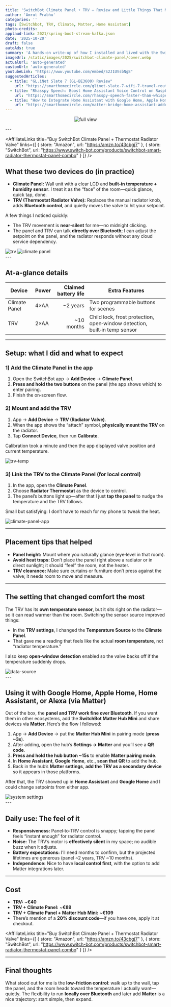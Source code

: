 ```yaml
---
title: 'SwitchBot Climate Panel + TRV — Review and Little Things That Matter'
author: 'Amrut Prabhu'
categories: ''
tags: [Switchbot, TRV, Climate, Matter, Home Assistant]
photo-credits:
applaud-link: 2021/spring-boot-stream-kafka.json
date: '2025-10-20'
draft: false
autoAds: true
summary: 'A hands‑on write‑up of how I installed and lived with the SwitchBot Home Climate Panel and the Thermostat Radiator Valve (TRV)—what the process looked like, which settings actually helped, and a few “wish‑I‑knew” tips for smoother day‑to‑day use'
imageUrl: /static/images/2025/switchbot-climate-panel/cover.webp
actualUrl: 'auto-generated'
customUrl: 'auto-generated'
youtubeLink: "https://www.youtube.com/embed/S2J1UVsbNg8"
suggestedArticles:
  - title: "GL.iNet Slate 7 (GL‑BE3600) Review"
    url: "https://smarthomecircle.com/glinet-slate-7-wifi-7-travel-router"
  - title: "Rhasspy Speech: Boost Home Assistant Voice Control on Raspberry Pi "
    url: "https://smarthomecircle.com/rhasspy-speech-faster-than-whisper-home-assistant"
  - title: "How to Integrate Home Assistant with Google Home, Apple Home, and Alexa Without Exposing it to the Internet"
    url: "https://smarthomecircle.com/matter-bridge-home-assistant-addon-for-google-home-alexa-apple-home"
---
```

<TOCInline toc={props.toc} asDisclosure />  

<p align="center">
  <img src="/static/images/2025/switchbot-climate-panel/view.webp" alt="full view" />
</p>
---

<AffiliateLinks 
  title="Buy SwitchBot Climate Panel + Thermostat Radiator Valve" 
  links={[
    { store: "Amazon", url: "https://amzn.to/43cbgj7" },
    { store: "SwitchBot", url: "https://www.switch-bot.com/products/switchbot-smart-radiator-thermostat-panel-combo" }
  ]}
/>

## What these two devices do (in practice)

- **Climate Panel:** Wall unit with a clear LCD and **built‑in temperature + humidity sensor**. I treat it as the “face” of the room—quick glance, quick tap, done.  
- **TRV (Thermostat Radiator Valve):** Replaces the manual radiator knob, adds **Bluetooth control**, and quietly moves the valve to hit your setpoint.

A few things I noticed quickly:

- The TRV movement is **near‑silent** for me—no midnight clicking.  
- The panel and TRV can talk **directly over Bluetooth**; I can adjust the setpoint on the panel, and the radiator responds without any cloud service dependency.


<div class="image-flex">
  <img src="/static/images/2025/switchbot-climate-panel/trv.webp" alt="trv" />
  <img src="/static/images/2025/switchbot-climate-panel/climate-panel.webp" alt="climate panel" />
</div>
---

## At‑a‑glance details

| Device | Power | Claimed battery life | Extra Features |
|---|---|---:|---|
| Climate Panel | 4×AA | ~2 years | Two programmable buttons for scenes |
| TRV | 2×AA | ~10 months | Child lock, frost protection, open‑window detection, built‑in temp sensor |

---

## Setup: what I did and what to expect

### 1) Add the Climate Panel in the app

1. Open the SwitchBot app → **Add Device** → **Climate Panel**.  
2. **Press and hold the two buttons** on the panel (the app shows which) to enter pairing.  
3. Finish the on‑screen flow.


### 2) Mount and add the TRV

1. App → **Add Device** → **TRV (Radiator Valve)**.  
2. When the app shows the “attach” symbol, **physically mount the TRV** on the radiator.  
3. Tap **Connect Device**, then run **Calibrate**.

Calibration took a minute and then the app displayed valve position and current temperature.

<div class="image-flex" height="50">
  <img src="/static/images/2025/switchbot-climate-panel/trv-temp.webp" alt="trv-temp" />
</div>

### 3) Link the TRV to the Climate Panel (for local control)

1. In the app, open the **Climate Panel**.  
2. Choose **Radiator Thermostat** as the device to control.  
3. The panel’s buttons light up—after that I just **tap the panel** to nudge the temperature and the TRV follows.

Small but satisfying: I don’t have to reach for my phone to tweak the heat.

<div class="image-flex">
  <img src="/static/images/2025/switchbot-climate-panel/climate-panel-app.webp" alt="climate-panel-app" />
</div>


---

## Placement tips that helped

- **Panel height:** Mount where you naturally glance (eye‑level in that room).  
- **Avoid heat traps:** Don’t place the panel right above a radiator or in direct sunlight; it should “feel” the room, not the heater.  
- **TRV clearance:** Make sure curtains or furniture don’t press against the valve; it needs room to move and measure.

---

## The setting that changed comfort the most

The TRV has its **own temperature sensor**, but it sits right on the radiator—so it can read warmer than the room. Switching the sensor source improved things:

- In the **TRV settings**, I changed the **Temperature Source** to the **Climate Panel**.  
- That gave me a reading that feels like the actual **room temperature**, not “radiator temperature.”

I also keep **open‑window detection** enabled so the valve backs off if the temperature suddenly drops.

<div class="image-flex" height="50">
  <img src="/static/images/2025/switchbot-climate-panel/data-source.webp"  alt="data-source" />
</div>
---


## Using it with Google Home, Apple Home, Home Assistant, or Alexa (via Matter)

Out of the box, the **panel and TRV work fine over Bluetooth**. If you want them in other ecosystems, add the **SwitchBot Matter Hub Mini** and share devices via **Matter**. Here’s the flow I followed:

1. App → **Add Device** → put the **Matter Hub Mini** in pairing mode (**press ~3s**).  
2. After adding, open the hub’s **Settings → Matter** and you’ll see a **QR code**.  
3. **Press and hold the hub button ~15s** to enable **Matter pairing mode**.  
4. In **Home Assistant**, **Google Home**, etc., **scan that QR** to add the hub.  
5. Back in the hub’s **Matter settings**, **add the TRV as a secondary device** so it appears in those platforms.

After that, the TRV showed up in **Home Assistant** and **Google Home** and I could change setpoints from either app.

<div class="image-flex">
  <img src="/static/images/2025/switchbot-climate-panel/homeassistant.webp" alt="system settings" />
</div>
---

## Daily use: The feel of it

- **Responsiveness:** Panel‑to‑TRV control is snappy; tapping the panel feels “instant enough” for radiator control.  
- **Noise:** The TRV’s motor is **effectively silent** in my space; no audible buzz when it adjusts.  
- **Battery expectations:** I’ll need months to confirm, but the projected lifetimes are generous (panel ~2 years, TRV ~10 months).  
- **Independence:** Nice to have **local control first**, with the option to add Matter integrations later.

---

## Cost

- **TRV:** ~**€40**  
- **TRV + Climate Panel:** ~**€89**  
- **TRV + Climate Panel + Matter Hub Mini:** ~**€109**
- There’s mention of a **20% discount code**—if you have one, apply it at checkout.

<AffiliateLinks 
  title="Buy SwitchBot Climate Panel + Thermostat Radiator Valve" 
  links={[
    { store: "Amazon", url: "https://amzn.to/43cbgj7" },
    { store: "SwitchBot", url: "https://www.switch-bot.com/products/switchbot-smart-radiator-thermostat-panel-combo" }
  ]}
/>

---

## Final thoughts

What stood out for me is the **low‑friction control**: walk up to the wall, tap the panel, and the room heads toward the temperature I actually want—quietly. The flexibility to run **locally over Bluetooth** and later add **Matter** is a nice trajectory: start simple, then expand.

